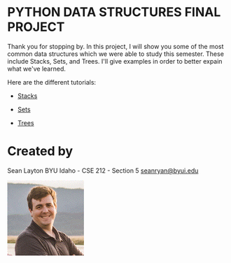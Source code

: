 # PYTHON DATA STRUCTURES FINAL PROJECT

Thank you for stopping by. In this project, I will show you some of the most common data structures which we were able to study this semester. These include Stacks, Sets, and Trees. I'll give examples in order to better expain what we've learned. 

Here are the different tutorials:

* [Stacks](1-stack.md)

* [Sets](2-set.md)

* [Trees](3-tree.md)

# Created by

Sean Layton
BYU Idaho - CSE 212 - Section 5
seanryan@byui.edu

![me](justme.png)
